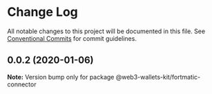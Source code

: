# Change Log

All notable changes to this project will be documented in this file.
See [Conventional Commits](https://conventionalcommits.org) for commit guidelines.

## 0.0.2 (2020-01-06)

**Note:** Version bump only for package @web3-wallets-kit/fortmatic-connector
